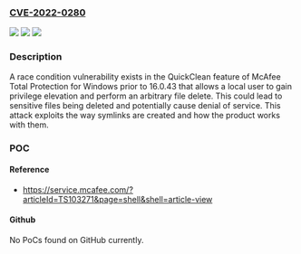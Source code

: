 ### [CVE-2022-0280](https://cve.mitre.org/cgi-bin/cvename.cgi?name=CVE-2022-0280)
![](https://img.shields.io/static/v1?label=Product&message=McAfee%20Total%20Protection%20for%20Windows&color=blue)
![](https://img.shields.io/static/v1?label=Version&message=%3C%3D%2016.0.42%20&color=brighgreen)
![](https://img.shields.io/static/v1?label=Vulnerability&message=CWE-367%20Time-of-check%20Time-of-use%20(TOCTOU)%20Race%20Condition&color=brighgreen)

### Description

A race condition vulnerability exists in the QuickClean feature of McAfee Total Protection for Windows prior to 16.0.43 that allows a local user to gain privilege elevation and perform an arbitrary file delete. This could lead to sensitive files being deleted and potentially cause denial of service. This attack exploits the way symlinks are created and how the product works with them.

### POC

#### Reference
- https://service.mcafee.com/?articleId=TS103271&page=shell&shell=article-view

#### Github
No PoCs found on GitHub currently.

